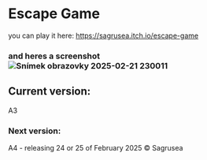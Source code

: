 # Escape Game
you can play it here: https://sagrusea.itch.io/escape-game

### and heres a screenshot![Snímek obrazovky 2025-02-21 230011](https://github.com/user-attachments/assets/0757865f-d94e-4c21-b64c-70e573a1a89e)

## Current version:
A3
### Next version:
A4 - releasing 24 or 25 of February 2025
&copy; Sagrusea